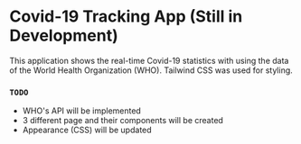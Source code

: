 # Covid-19 Tracking App (Still in Development)

This application shows the real-time Covid-19 statistics with using the data of the World Health Organization (WHO). Tailwind CSS was used for styling.

### `TODO`
- WHO's API will be implemented
- 3 different page and their components will be created
- Appearance (CSS) will be updated